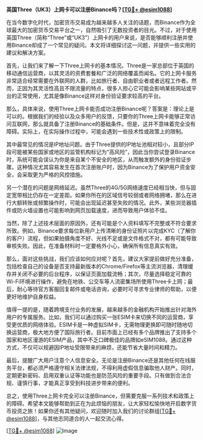 **英国Three（UK3）上网卡可以注册Binance吗？[[TG💪+ @esim1088](https://t.me/s/esim1088)]**

在当今数字化时代，加密货币交易成为越来越多人关注的话题，而Binance作为全球最大的加密货币交易平台之一，自然吸引了无数投资者的目光。不过，对于使用英国Three（简称“Three”或“UK3”）上网卡的用户来说，是否能够顺利注册并使用Binance却成了一个常见的疑问。本文将详细探讨这一问题，并提供一些实用的建议和解决方案。

首先，让我们来了解一下Three上网卡的基本情况。Three是一家总部位于英国的移动通信运营商，以其灵活的资费套餐和广泛的网络覆盖而闻名。它的上网卡服务非常适合经常需要在外联网的人群，比如旅行者、自由职业者或者远程工作者。然而，正因为其灵活性高且不限流量的特点，很多人担心它可能会影响某些网站或平台的正常使用，尤其是像Binance这样对身份验证要求较高的平台。

那么，具体来说，使用Three上网卡能否成功注册Binance呢？答案是：理论上是可以的。根据我们的经验以及众多用户的反馈，只要你的Three上网卡能够正常访问互联网，那么就具备了注册Binance的基础条件。但是，这并不意味着完全没有障碍。实际上，在实际操作过程中，可能会遇到一些技术性或政策上的限制。

其中最常见的情况是IP地址问题。由于Three提供的IP地址池相对较小，且部分IP段可能被某些国家或地区的监管机构标记为“高风险”，因此当你尝试登录Binance时，系统可能会误认为你是来自某个不安全的地区，从而触发额外的身份验证步骤。这种情况尤其容易发生在首次注册账户时，因为Binance为了保护用户资金安全，会采取更为严格的风控措施。

另一个潜在的问题是网络延迟。虽然Three的4G/5G网络速度已经相当快，但与固定宽带相比仍存在一定差距。如果你所在的区域信号较弱或者网络拥堵，那么在进行大额转账或频繁操作时，可能会出现延迟甚至失败的情况。此外，某些浏览器插件或防火墙设置也可能影响到网页加载速度，进而导致用户体验不佳。

当然，除了上述技术层面的原因外，还有可能是个人资料填写不完整或不符合要求所致。例如，Binance要求每位新用户上传清晰的身份证照片以完成KYC（了解你的客户）流程，但如果拍摄角度不好、光线不足或是文件格式不对，都有可能导致审核失败。因此，在准备材料时一定要格外小心，确保所有信息真实有效。

那么，面对这些挑战，我们应该如何应对呢？首先，建议大家提前做好充分准备，包括检查自己的设备是否支持最新版本的Chrome/Firefox等主流浏览器，清理缓存并关闭不必要的后台程序，以保证页面加载流畅；其次，尽量选择稳定可靠的Wi-Fi环境进行操作，避免在地铁、公交车等人流密集场所使用Three卡上网；最后，耐心等待官方客服回复邮件或电话咨询，必要时可寻求专业律师的帮助，以便更好地维护自身权益。

值得一提的是，随着跨境支付业务的发展，越来越多的金融机构开始推出针对海外用户的专属服务。比如，我们可以通过购买一张ESIM卡来切换不同的运营商，享受更优质的网络体验。ESIM卡是一种虚拟SIM卡，无需物理更换即可随时随地切换运营商，极大地方便了国际旅行者。目前市面上已经有多个品牌推出了支持多个国家和地区漫游的ESIM产品，其中不乏口碑极佳的品牌如eSIM1088。通过这种方式，不仅可以规避因IP地址受限带来的麻烦，还能节省大量时间和精力。

最后，提醒广大用户注意个人信息安全。无论是注册Binance还是其他任何在线服务平台，都必须严格遵守相关法律法规，不得利用虚假信息骗取他人财产。同时，定期更新密码、启用双重认证等功能也是防范风险的重要手段。只有做到合法合规、谨慎行事，才能真正享受到科技进步带来的便利。

总之，使用Three上网卡完全可以注册Binance，但需要克服一系列技术和政策上的障碍。希望本文能够帮助到正在为此烦恼的朋友，让大家轻松愉快地开启数字货币投资之旅！如果你还有其他疑问，欢迎随时加入我们的讨论群组[[TG💪+ @esim1088](https://t.me/s/esim1088)]，与其他志同道合的人一起交流心得。

[[TG💪+ @esim1088](https://t.me/s/esim1088)] ![Image](https://i.postimg.cc/4NQfJmqS/Snipaste-2025-05-13-00-14-12.png)